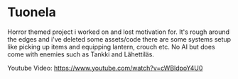# Tuonela
Horror themed project i worked on and lost motivation for.
It's rough around the edges and i've deleted some assets/code there are some systems setup like picking up items and equipping lantern, crouch etc.
No AI but does come with enemies such as Tankki and Lähettiläs.

Youtube Video: https://www.youtube.com/watch?v=cWBldpoY4U0
